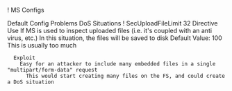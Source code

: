 ! MS Configs

Default Config Problems
  DoS Situations
    ! SecUploadFileLimit 32
      Directive Use
        If MS is used to inspect uploaded files (i.e. it's coupled with an anti virus, etc.)
          In this situation, the files will be saved to disk
      Default Value: 100
        This is usually too much

      Exploit
        Easy for an attacker to include many embedded files in a single "multipart/form-data" request
          This would start creating many files on the FS, and could create a DoS situation

      